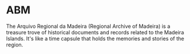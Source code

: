 # ABM
The Arquivo Regional da Madeira (Regional Archive of Madeira) is a treasure trove of historical documents and records related to the Madeira Islands. It's like a time capsule that holds the memories and stories of the region.
